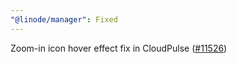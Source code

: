 ```yaml
---
"@linode/manager": Fixed
---
```


Zoom-in icon hover effect fix in CloudPulse ([#11526](https://github.com/linode/manager/pull/11526))
